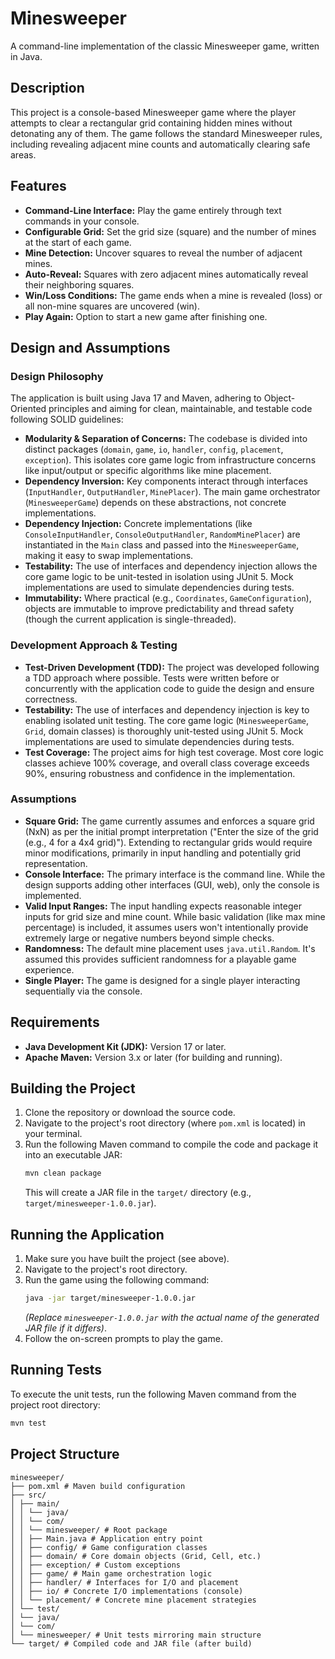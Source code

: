 # Minesweeper

A command-line implementation of the classic Minesweeper game, written in Java.

## Description

This project is a console-based Minesweeper game where the player attempts to clear a rectangular grid containing hidden mines without detonating any of them. The game follows the standard Minesweeper rules, including revealing adjacent mine counts and automatically clearing safe areas.

## Features

*   **Command-Line Interface:** Play the game entirely through text commands in your console.
*   **Configurable Grid:** Set the grid size (square) and the number of mines at the start of each game.
*   **Mine Detection:** Uncover squares to reveal the number of adjacent mines.
*   **Auto-Reveal:** Squares with zero adjacent mines automatically reveal their neighboring squares.
*   **Win/Loss Conditions:** The game ends when a mine is revealed (loss) or all non-mine squares are uncovered (win).
*   **Play Again:** Option to start a new game after finishing one.

## Design and Assumptions

### Design Philosophy

The application is built using Java 17 and Maven, adhering to Object-Oriented principles and aiming for clean, maintainable, and testable code following SOLID guidelines:

*   **Modularity & Separation of Concerns:** The codebase is divided into distinct packages (`domain`, `game`, `io`, `handler`, `config`, `placement`, `exception`). This isolates core game logic from infrastructure concerns like input/output or specific algorithms like mine placement.
*   **Dependency Inversion:** Key components interact through interfaces (`InputHandler`, `OutputHandler`, `MinePlacer`). The main game orchestrator (`MinesweeperGame`) depends on these abstractions, not concrete implementations.
*   **Dependency Injection:** Concrete implementations (like `ConsoleInputHandler`, `ConsoleOutputHandler`, `RandomMinePlacer`) are instantiated in the `Main` class and passed into the `MinesweeperGame`, making it easy to swap implementations.
*   **Testability:** The use of interfaces and dependency injection allows the core game logic to be unit-tested in isolation using JUnit 5. Mock implementations are used to simulate dependencies during tests.
*   **Immutability:** Where practical (e.g., `Coordinates`, `GameConfiguration`), objects are immutable to improve predictability and thread safety (though the current application is single-threaded).

### Development Approach & Testing

*   **Test-Driven Development (TDD):** The project was developed following a TDD approach where possible. Tests were written before or concurrently with the application code to guide the design and ensure correctness.
*   **Testability:** The use of interfaces and dependency injection is key to enabling isolated unit testing. The core game logic (`MinesweeperGame`, `Grid`, domain classes) is thoroughly unit-tested using JUnit 5. Mock implementations are used to simulate dependencies during tests.
*   **Test Coverage:** The project aims for high test coverage. Most core logic classes achieve 100% coverage, and overall class coverage exceeds 90%, ensuring robustness and confidence in the implementation.

### Assumptions

*   **Square Grid:** The game currently assumes and enforces a square grid (NxN) as per the initial prompt interpretation ("Enter the size of the grid (e.g., 4 for a 4x4 grid)"). Extending to rectangular grids would require minor modifications, primarily in input handling and potentially grid representation.
*   **Console Interface:** The primary interface is the command line. While the design supports adding other interfaces (GUI, web), only the console is implemented.
*   **Valid Input Ranges:** The input handling expects reasonable integer inputs for grid size and mine count. While basic validation (like max mine percentage) is included, it assumes users won't intentionally provide extremely large or negative numbers beyond simple checks.
*   **Randomness:** The default mine placement uses `java.util.Random`. It's assumed this provides sufficient randomness for a playable game experience.
*   **Single Player:** The game is designed for a single player interacting sequentially via the console.

## Requirements

*   **Java Development Kit (JDK):** Version 17 or later.
*   **Apache Maven:** Version 3.x or later (for building and running).

## Building the Project

1.  Clone the repository or download the source code.
2.  Navigate to the project's root directory (where `pom.xml` is located) in your terminal.
3.  Run the following Maven command to compile the code and package it into an executable JAR:
    ```bash
    mvn clean package
    ```
    This will create a JAR file in the `target/` directory (e.g., `target/minesweeper-1.0.0.jar`).

## Running the Application

1.  Make sure you have built the project (see above).
2.  Navigate to the project's root directory.
3.  Run the game using the following command:
    ```bash
    java -jar target/minesweeper-1.0.0.jar
    ```
    *(Replace `minesweeper-1.0.0.jar` with the actual name of the generated JAR file if it differs)*.
4.  Follow the on-screen prompts to play the game.

## Running Tests

To execute the unit tests, run the following Maven command from the project root directory:

```bash
mvn test
```

## Project Structure
```
minesweeper/
├── pom.xml # Maven build configuration
├── src/
│ ├── main/
│ │ └── java/
│ │ └── com/
│ │ └── minesweeper/ # Root package
│ │ ├── Main.java # Application entry point
│ │ ├── config/ # Game configuration classes
│ │ ├── domain/ # Core domain objects (Grid, Cell, etc.)
│ │ ├── exception/ # Custom exceptions
│ │ ├── game/ # Main game orchestration logic
│ │ ├── handler/ # Interfaces for I/O and placement
│ │ ├── io/ # Concrete I/O implementations (console)
│ │ └── placement/ # Concrete mine placement strategies
│ └── test/
│ └── java/
│ └── com/
│ └── minesweeper/ # Unit tests mirroring main structure
└── target/ # Compiled code and JAR file (after build)
```